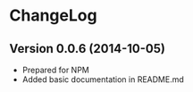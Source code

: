 # ChangeLog

## Version 0.0.6 (2014-10-05)
* Prepared for NPM
* Added basic documentation in README.md
